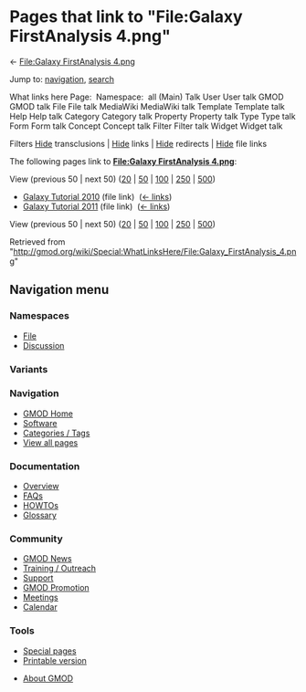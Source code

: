 <div id="mw-page-base" class="noprint">

</div>

<div id="mw-head-base" class="noprint">

</div>

<div id="content" class="mw-body" role="main">

<span id="top"></span>

<div id="mw-js-message" style="display:none;">

</div>



# <span dir="auto">Pages that link to "File:Galaxy FirstAnalysis 4.png"</span>

<div id="bodyContent">

<div id="contentSub">

← [File:Galaxy FirstAnalysis
4.png](/wiki/File:Galaxy_FirstAnalysis_4.png "File:Galaxy FirstAnalysis 4.png")

</div>

<div id="jump-to-nav" class="mw-jump">

Jump to: [navigation](#mw-navigation), [search](#p-search)

</div>

<div id="mw-content-text">

What links here Page:  Namespace:  all (Main) Talk User User talk GMOD
GMOD talk File File talk MediaWiki MediaWiki talk Template Template talk
Help Help talk Category Category talk Property Property talk Type Type
talk Form Form talk Concept Concept talk Filter Filter talk Widget
Widget talk

Filters
[Hide](/mediawiki/index.php?title=Special:WhatLinksHere/File:Galaxy_FirstAnalysis_4.png&hidetrans=1 "Special:WhatLinksHere/File:Galaxy FirstAnalysis 4.png")
transclusions \|
[Hide](/mediawiki/index.php?title=Special:WhatLinksHere/File:Galaxy_FirstAnalysis_4.png&hidelinks=1 "Special:WhatLinksHere/File:Galaxy FirstAnalysis 4.png")
links \|
[Hide](/mediawiki/index.php?title=Special:WhatLinksHere/File:Galaxy_FirstAnalysis_4.png&hideredirs=1 "Special:WhatLinksHere/File:Galaxy FirstAnalysis 4.png")
redirects \|
[Hide](/mediawiki/index.php?title=Special:WhatLinksHere/File:Galaxy_FirstAnalysis_4.png&hideimages=1 "Special:WhatLinksHere/File:Galaxy FirstAnalysis 4.png")
file links

The following pages link to **[File:Galaxy FirstAnalysis
4.png](/wiki/File:Galaxy_FirstAnalysis_4.png "File:Galaxy FirstAnalysis 4.png")**:

View (previous 50 \| next 50)
([20](/mediawiki/index.php?title=Special:WhatLinksHere/File:Galaxy_FirstAnalysis_4.png&limit=20 "Special:WhatLinksHere/File:Galaxy FirstAnalysis 4.png")
\|
[50](/mediawiki/index.php?title=Special:WhatLinksHere/File:Galaxy_FirstAnalysis_4.png&limit=50 "Special:WhatLinksHere/File:Galaxy FirstAnalysis 4.png")
\|
[100](/mediawiki/index.php?title=Special:WhatLinksHere/File:Galaxy_FirstAnalysis_4.png&limit=100 "Special:WhatLinksHere/File:Galaxy FirstAnalysis 4.png")
\|
[250](/mediawiki/index.php?title=Special:WhatLinksHere/File:Galaxy_FirstAnalysis_4.png&limit=250 "Special:WhatLinksHere/File:Galaxy FirstAnalysis 4.png")
\|
[500](/mediawiki/index.php?title=Special:WhatLinksHere/File:Galaxy_FirstAnalysis_4.png&limit=500 "Special:WhatLinksHere/File:Galaxy FirstAnalysis 4.png"))

- [Galaxy Tutorial
  2010](/wiki/Galaxy_Tutorial_2010 "Galaxy Tutorial 2010") (file link) ‎
  <span class="mw-whatlinkshere-tools">([←
  links](/mediawiki/index.php?title=Special:WhatLinksHere&target=Galaxy+Tutorial+2010 "Special:WhatLinksHere"))</span>
- [Galaxy Tutorial
  2011](/wiki/Galaxy_Tutorial_2011 "Galaxy Tutorial 2011") (file link) ‎
  <span class="mw-whatlinkshere-tools">([←
  links](/mediawiki/index.php?title=Special:WhatLinksHere&target=Galaxy+Tutorial+2011 "Special:WhatLinksHere"))</span>

View (previous 50 \| next 50)
([20](/mediawiki/index.php?title=Special:WhatLinksHere/File:Galaxy_FirstAnalysis_4.png&limit=20 "Special:WhatLinksHere/File:Galaxy FirstAnalysis 4.png")
\|
[50](/mediawiki/index.php?title=Special:WhatLinksHere/File:Galaxy_FirstAnalysis_4.png&limit=50 "Special:WhatLinksHere/File:Galaxy FirstAnalysis 4.png")
\|
[100](/mediawiki/index.php?title=Special:WhatLinksHere/File:Galaxy_FirstAnalysis_4.png&limit=100 "Special:WhatLinksHere/File:Galaxy FirstAnalysis 4.png")
\|
[250](/mediawiki/index.php?title=Special:WhatLinksHere/File:Galaxy_FirstAnalysis_4.png&limit=250 "Special:WhatLinksHere/File:Galaxy FirstAnalysis 4.png")
\|
[500](/mediawiki/index.php?title=Special:WhatLinksHere/File:Galaxy_FirstAnalysis_4.png&limit=500 "Special:WhatLinksHere/File:Galaxy FirstAnalysis 4.png"))

</div>

<div class="printfooter">

Retrieved from
"<http://gmod.org/wiki/Special:WhatLinksHere/File:Galaxy_FirstAnalysis_4.png>"

</div>

<div id="catlinks" class="catlinks catlinks-allhidden">

</div>

<div class="visualClear">

</div>

</div>

</div>

<div id="mw-navigation">

## Navigation menu

<div id="mw-head">



<div id="left-navigation">

<div id="p-namespaces" class="vectorTabs" role="navigation"
aria-labelledby="p-namespaces-label">

### Namespaces

- <span id="ca-nstab-image"><a href="/wiki/File:Galaxy_FirstAnalysis_4.png" accesskey="c"
  title="View the file page [c]">File</a></span>
- <span id="ca-talk"><a
  href="/mediawiki/index.php?title=File_talk:Galaxy_FirstAnalysis_4.png&amp;action=edit&amp;redlink=1"
  accesskey="t"
  title="Discussion about the content page [t]">Discussion</a></span>

</div>

<div id="p-variants" class="vectorMenu emptyPortlet" role="navigation"
aria-labelledby="p-variants-label">

### 

### Variants[](#)

<div class="menu">

</div>

</div>

</div>

<div id="right-navigation">





</div>



</div>

</div>

</div>

<div id="mw-panel">

<div id="p-logo" role="banner">

<a href="/wiki/Main_Page"
style="background-image: url(http://gmod.org/images/GMOD-cogs.png);"
title="Visit the main page"></a>

</div>

<div id="p-Navigation" class="portal" role="navigation"
aria-labelledby="p-Navigation-label">

### Navigation

<div class="body">

- <span id="n-GMOD-Home">[GMOD Home](/wiki/Main_Page)</span>
- <span id="n-Software">[Software](/wiki/GMOD_Components)</span>
- <span id="n-Categories-.2F-Tags">[Categories /
  Tags](/wiki/Categories)</span>
- <span id="n-View-all-pages">[View all
  pages](/wiki/Special:AllPages)</span>

</div>

</div>

<div id="p-Documentation" class="portal" role="navigation"
aria-labelledby="p-Documentation-label">

### Documentation

<div class="body">

- <span id="n-Overview">[Overview](/wiki/Overview)</span>
- <span id="n-FAQs">[FAQs](/wiki/Category:FAQ)</span>
- <span id="n-HOWTOs">[HOWTOs](/wiki/Category:HOWTO)</span>
- <span id="n-Glossary">[Glossary](/wiki/Glossary)</span>

</div>

</div>

<div id="p-Community" class="portal" role="navigation"
aria-labelledby="p-Community-label">

### Community

<div class="body">

- <span id="n-GMOD-News">[GMOD News](/wiki/GMOD_News)</span>
- <span id="n-Training-.2F-Outreach">[Training /
  Outreach](/wiki/Training_and_Outreach)</span>
- <span id="n-Support">[Support](/wiki/Support)</span>
- <span id="n-GMOD-Promotion">[GMOD
  Promotion](/wiki/GMOD_Promotion)</span>
- <span id="n-Meetings">[Meetings](/wiki/Meetings)</span>
- <span id="n-Calendar">[Calendar](/wiki/Calendar)</span>

</div>

</div>

<div id="p-tb" class="portal" role="navigation"
aria-labelledby="p-tb-label">

### Tools

<div class="body">

- <span id="t-specialpages"><a href="/wiki/Special:SpecialPages" accesskey="q"
  title="A list of all special pages [q]">Special pages</a></span>
- <span id="t-print"><a
  href="/mediawiki/index.php?title=Special:WhatLinksHere/File:Galaxy_FirstAnalysis_4.png&amp;printable=yes"
  rel="alternate" accesskey="p"
  title="Printable version of this page [p]">Printable version</a></span>

</div>

</div>

</div>

</div>

<div id="footer" role="contentinfo">

- <span id="footer-places-about">[About
  GMOD](/wiki/GMOD:About "GMOD:About")</span>

<!-- -->






</div>
